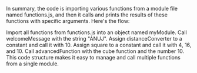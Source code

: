 In summary, the code is importing various functions from a module file named functions.js, and then it calls and prints the results of these functions with specific arguments. Here's the flow:

Import all functions from functions.js into an object named myModule.
Call welcomeMessage with the string "ANUJ".
Assign distanceConverter to a constant and call it with 10.
Assign square to a constant and call it with 4, 16, and 10.
Call advancedFunction with the cube function and the number 10.
This code structure makes it easy to manage and call multiple functions from a single module.

